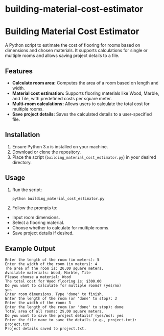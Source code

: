 # building-material-cost-estimator

# Building Material Cost Estimator

A Python script to estimate the cost of flooring for rooms based on dimensions and chosen materials. It supports calculations for single or multiple rooms and allows saving project details to a file.

## Features

- **Calculate room area:** Computes the area of a room based on length and width.
- **Material cost estimation:** Supports flooring materials like Wood, Marble, and Tile, with predefined costs per square meter.
- **Multi-room calculations:** Allows users to calculate the total cost for multiple rooms.
- **Save project details:** Saves the calculated details to a user-specified file.

## Installation

1. Ensure Python 3.x is installed on your machine.
2. Download or clone the repository.
3. Place the script (`building_material_cost_estimator.py`) in your desired directory.

## Usage

1. Run the script:
   ```bash
   python building_material_cost_estimator.py

2. Follow the prompts to:
- Input room dimensions.
- Select a flooring material.
- Choose whether to calculate for multiple rooms.
- Save project details if desired.

## Example Output

```Welcome to Eli's Flooring Cost Calculator!
Enter the length of the room (in meters): 5
Enter the width of the room (in meters): 4
The area of the room is: 20.00 square meters.
Available materials: Wood, Marble, Tile
Please choose a material: Wood
The total cost for Wood flooring is: $300.00
Do you want to calculate for multiple rooms? (yes/no)
yes
Enter room dimensions. Type 'done' to finish.
Enter the length of the room (or 'done' to stop): 3
Enter the width of the room: 3
Enter the length of the room (or 'done' to stop): done
Total area of all rooms: 29.00 square meters.
Do you want to save the project details? (yes/no): yes
Enter the file name to save the details (e.g., project.txt): project.txt
Project details saved to project.txt.
